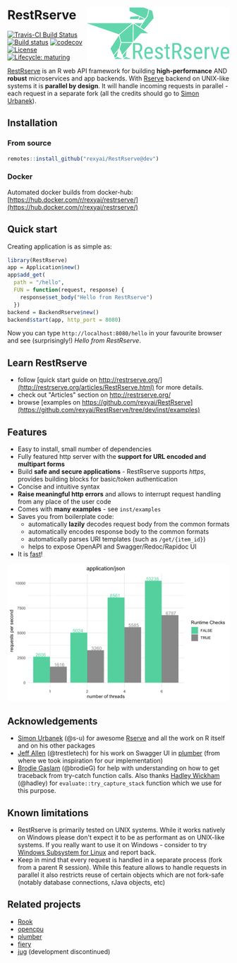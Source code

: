 # RestRserve <a href='http://restrserve.org'><img src='man/figures/logo.png' align="right" height="128" /></a>

[![Travis-CI Build Status](https://travis-ci.org/rexyai/RestRserve.svg?branch=dev)](https://travis-ci.org/rexyai/RestRserve)
[![Build status](https://ci.appveyor.com/api/projects/status/diyn9rjeh6wbwm1g/branch/dev?svg=true)](https://ci.appveyor.com/project/dselivanov/restrserve/branch/dev)
[![codecov](https://codecov.io/gh/rexyai/RestRserve/branch/dev/graph/badge.svg)](https://codecov.io/gh/rexyai/RestRserve/branch/dev)
[![License](https://eddelbuettel.github.io/badges/GPL2+.svg)](http://www.gnu.org/licenses/gpl-2.0.html)
[![Lifecycle: maturing](https://img.shields.io/badge/lifecycle-maturing-blue.svg)](https://www.tidyverse.org/lifecycle/#maturing)

[RestRserve](https://github.com/rexyai/RestRserve) is an R web API framework for building **high-performance** AND **robust** microservices and app backends. With [Rserve](https://github.com/s-u/Rserve) backend on UNIX-like systems it is **parallel by design**. It will handle incoming requests in parallel - each request in a separate fork (all the credits should go to [Simon Urbanek](https://github.com/s-u)).

## Installation

### From source
```r
remotes::install_github("rexyai/RestRserve@dev")
```

### Docker

Automated docker builds from docker-hub: [https://hub.docker.com/r/rexyai/restrserve/](https://hub.docker.com/r/rexyai/restrserve/)

## Quick start

Creating application is as simple as:
```r
library(RestRserve)
app = Application$new()
app$add_get(
  path = "/hello", 
  FUN = function(request, response) {
    response$set_body("Hello from RestRserve")
  })
backend = BackendRserve$new()
backend$start(app, http_port = 8080)
```

Now you can type `http://localhost:8080/hello` in your favourite browser and see (surprisingly!) *Hello from RestRserve*.


## Learn RestRserve

- follow [quick start guide on http://restrserve.org/](http://restrserve.org/articles/RestRserve.html) for more details.
- check out "Articles" section on http://restrserve.org/
- browse [examples on https://github.com/rexyai/RestRserve](https://github.com/rexyai/RestRserve/tree/dev/inst/examples)


## Features

- Easy to install, small number of dependencies
- Fully featured http server with the **support for URL encoded and multipart forms**
- Build **safe and secure applications** - RestRserve supports *https*, provides building blocks for basic/token authentication
- Concise and intuitive syntax
- **Raise meaningful http errors** and allows to interrupt request handling from any place of the user code
- Comes with **many examples** - see `inst/examples`
- Saves you from boilerplate code:
  - automatically **lazily** decodes request body from the common formats
  - automatically encodes response body to the common formats
  - automatically parses URI templates (such as `/get/{item_id}`)
  - helps to expose OpenAPI and Swagger/Redoc/Rapidoc UI
- It is [fast](http://restrserve.org/articles/benchmarks/Benchmarks.html)!

![](vignettes/img/bench-rps.png)

## Acknowledgements

- [Simon Urbanek](https://github.com/s-u/) (@s-u) for awesome [Rserve](https://github.com/s-u/Rserve) and all the work on R itself and on his other packages
- [Jeff Allen](https://github.com/trestletech) (@trestletech) for his work on Swagger UI in [plumber](https://github.com/trestletech/plumber) (from where we took inspiration for our implementation)
- [Brodie Gaslam](https://github.com/brodieG) (@brodieG) for help with understanding on how to get traceback from try-catch function calls. Also thanks [Hadley Wickham](https://github.com/hadley) (@hadley) for `evaluate::try_capture_stack` function which we use for this purpose.

## Known limitations

- RestRserve is primarily tested on UNIX systems. While it works natively on Windows please don't expect it to be as performant as on UNIX-like systems. If you really want to use it on Windows - consider to try [Windows Subsystem for Linux](https://docs.microsoft.com/en-us/windows/wsl/faq) and report back.
- Keep in mind that every request is handled in a separate process (fork from a parent R session). While this feature allows to handle requests in parallel it also restricts reuse of certain objects which are not fork-safe (notably database connections, rJava objects, etc)

## Related projects

- [Rook](https://github.com/jeffreyhorner/Rook)
- [opencpu](https://www.opencpu.org/)
- [plumber](https://www.rplumber.io/)
- [fiery](https://github.com/thomasp85/fiery)
- [jug](https://github.com/Bart6114/jug) (development discontinued)
